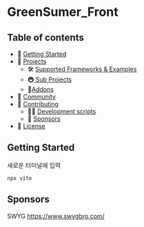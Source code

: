 # GreenSumer_Front

## Table of contents

- 🚀 [Getting Started](#getting-started)
- 📒 [Projects](#projects)
  - 🛠 [Supported Frameworks & Examples](#supported-frameworks)
  - 🚇[ Sub Projects](#sub-projects)
  - 🔗[Addons](#addons)
- 👥 [Community](#community)
- 👏 [Contributing](#contributing)
  - 👨‍💻 [Development scripts](#development-scripts)  
  - 💸 [Sponsors](#sponsors)
- :memo: [License](#license)


## Getting Started
새로운 터미널에 입력
```
npx vite
```

## Sponsors
SWYG <a href="https://www.swygbro.com/">https://www.swygbro.com/</a>
